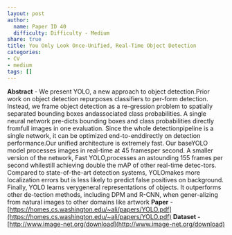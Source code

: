 ```yaml
---
layout: post
author:
  name: Paper ID 40
  difficulty: Difficulty - Medium
share: true
title: You Only Look Once-Unified, Real-Time Object Detection
categories:
- CV
- medium
tags: []
---
```

**Abstract** - We present YOLO, a new approach to object detection.Prior work on object detection repurposes classifiers to per-form detection. Instead, we frame object detection as a re-gression problem to spatially separated bounding boxes andassociated class probabilities. A single neural network pre-dicts bounding boxes and class probabilities directly fromfull images in one evaluation. Since the whole detectionpipeline is a single network, it can be optimized end-to-enddirectly on detection performance.Our unified architecture is extremely fast. Our baseYOLO model processes images in real-time at 45 framesper second. A smaller version of the network, Fast YOLO,processes an astounding 155 frames per second whilestill achieving double the mAP of other real-time detec-tors. Compared to state-of-the-art detection systems, YOLOmakes more localization errors but is less likely to predict false positives on background. Finally, YOLO learns verygeneral representations of objects. It outperforms other de-tection methods, including DPM and R-CNN, when gener-alizing from natural images to other domains like artwork
**Paper** - [https://homes.cs.washington.edu/~ali/papers/YOLO.pdf](https://homes.cs.washington.edu/~ali/papers/YOLO.pdf)
**Dataset -** [http://www.image-net.org/download](http://www.image-net.org/download)
    